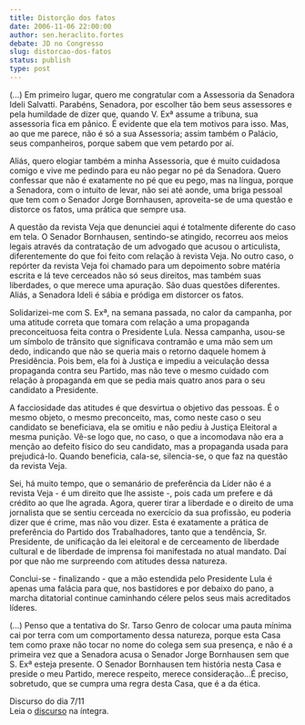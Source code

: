 ```yaml
---
title: Distorção dos fatos
date: 2006-11-06 22:00:00
author: sen.heraclito.fortes
debate: JD no Congresso
slug: distorcao-dos-fatos
status: publish 
type: post
---
```


(...) Em primeiro lugar, quero me congratular com a Assessoria da Senadora Ideli Salvatti. Parabéns, Senadora, por escolher tão bem seus assessores e pela humildade de dizer que, quando V. Exª assume a tribuna, sua assessoria fica em pânico. É evidente que ela tem motivos para isso. Mas, ao que me parece, não é só a sua Assessoria; assim também o Palácio, seus companheiros, porque sabem que vem petardo por aí.  
  
Aliás, quero elogiar também a minha Assessoria, que é muito cuidadosa comigo e vive me pedindo para eu não pegar no pé da Senadora. Quero confessar que não é exatamente no pé que eu pego, mas na língua, porque a Senadora, com o intuito de levar, não sei até aonde, uma briga pessoal que tem com o Senador Jorge Bornhausen, aproveita-se de uma questão e distorce os fatos, uma prática que sempre usa.  
  
A questão da revista Veja que denunciei aqui é totalmente diferente do caso em tela. O Senador Bornhausen, sentindo-se atingido, recorreu aos meios legais através da contratação de um advogado que acusou o articulista, diferentemente do que foi feito com relação à revista Veja. No outro caso, o repórter da revista Veja foi chamado para um depoimento sobre matéria escrita e lá teve cerceados não só seus direitos, mas também suas liberdades, o que merece uma apuração. São duas questões diferentes. Aliás, a Senadora Ideli é sábia e pródiga em distorcer os fatos.  
  
Solidarizei-me com S. Exª, na semana passada, no calor da campanha, por uma atitude correta que tomara com relação a uma propaganda preconceituosa feita contra o Presidente Lula. Nessa campanha, usou-se um símbolo de trânsito que significava contramão e uma mão sem um dedo, indicando que não se queria mais o retorno daquele homem à Presidência. Pois bem, ela foi à Justiça e impediu a veiculação dessa propaganda contra seu Partido, mas não teve o mesmo cuidado com relação à propaganda em que se pedia mais quatro anos para o seu candidato a Presidente.  
  
A facciosidade das atitudes é que desvirtua o objetivo das pessoas. É o mesmo objeto, o mesmo preconceito, mas, como neste caso o seu candidato se beneficiava, ela se omitiu e não pediu à Justiça Eleitoral a mesma punição. Vê-se logo que, no caso, o que a incomodava não era a menção ao defeito físico do seu candidato, mas a propaganda usada para prejudicá-lo. Quando beneficia, cala-se, silencia-se, o que faz na questão da revista Veja.  
  
Sei, há muito tempo, que o semanário de preferência da Líder não é a revista Veja - é um direito que lhe assiste -, pois cada um prefere e dá crédito ao que lhe agrada. Agora, querer tirar a liberdade e o direito de uma jornalista que se sentiu cerceada no exercício da sua profissão, eu poderia dizer que é crime, mas não vou dizer. Esta é exatamente a prática de preferência do Partido dos Trabalhadores, tanto que a tendência, Sr. Presidente, de unificação da lei eleitoral e de cerceamento de liberdade cultural e de liberdade de imprensa foi manifestada no atual mandato. Daí por que não me surpreendo com atitudes dessa natureza.  
  
Conclui-se - finalizando - que a mão estendida pelo Presidente Lula é apenas uma falácia para que, nos bastidores e por debaixo do pano, a marcha ditatorial continue caminhando célere pelos seus mais acreditados líderes.  
  
(...) Penso que a tentativa do Sr. Tarso Genro de colocar uma pauta mínima cai por terra com um comportamento dessa natureza, porque esta Casa tem como praxe não tocar no nome do colega sem sua presença, e não é a primeira vez que a Senadora acusa o Senador Jorge Bornhausen sem que S. Exª esteja presente. O Senador Bornhausen tem história nesta Casa e preside o meu Partido, merece respeito, merece consideração...É preciso, sobretudo, que se cumpra uma regra desta Casa, que é a da ética.  
  
Discurso do dia 7/11  
Leia o [discurso](http://www.senado.gov.br/sf/atividade/plenario/sessao/disc/listaDisc.asp?s=190.4.52.O) na íntegra.
